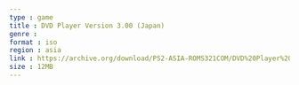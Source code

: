 ```yaml
---
type : game
title : DVD Player Version 3.00 (Japan)
genre : 
format : iso
region : asia
link : https://archive.org/download/PS2-ASIA-ROMS321COM/DVD%20Player%20Version%203.00%20%28Japan%29.7z
size : 12MB
---
```

